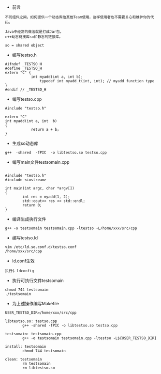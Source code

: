 - 前言
```
不同组件之间，如何提供一个动态库给其他Team使用，这样使用者也不需要关心和维护你的代码。

Java中经常的做法就是打成Jar包，
c++动态链接库so和静态的链接库。

so = shared object
```

- 编写testso.h
```
#ifndef _TESTSO_H
#define _TESTSO_H              
extern "C" {
            int myadd(int a, int b);        
                typedef int myadd_t(int, int); // myadd function type
}
#endif // _TESTSO_H   
```

- 编写testso.cpp
```
#include "testso.h"

extern "C" 
int myadd(int a, int  b)  
{
            return a + b;
}
```

- 生成so动态库
```
g++  -shared  -fPIC  -o libtestso.so testso.cpp
```

- 编写main文件testsomain.cpp
```

#include "testso.h"
#include <iostream>

int main(int argc, char *argv[])
{
        int res = myadd(1, 2); 
        std::cout<< res << std::endl;
        return 0;
}
```

- 编译生成执行文件
```
g++ -o testsomain testsomain.cpp -ltestso -L/home/xxx/src/cpp
```

- 编写testso.ld
```
vim /etc/ld.so.conf.d/testso.conf 
/home/xxx/src/cpp
```

- ld.conf生效
```
执行$ ldconfig
```

- 执行可执行文件testsomain
```
chmod 744 testsomain
./testsomain
```

- 为上述操作编写Makefile
```
USER_TESTSO_DIR=/home/xxx/src/cpp

libtestso.so: testso.cpp
        g++ -shared -fPIC -o libtestso.so testso.cpp

testsomain: testsomain.cpp
        g++ -o testsomain testsomain.cpp -ltestso -L${USER_TESTSO_DIR}

install: testsomain
        chmod 744 testsomain

clean: testsomain
        rm testsomain
        rm libtestso.so
```
